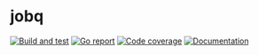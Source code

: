 # jobq

[![Build and test](https://github.com/russtone/jobq/actions/workflows/build-and-test.yml/badge.svg)](https://github.com/russtone/jobq/actions/workflows/build-and-test.yml)
[![Go report](https://goreportcard.com/badge/github.com/russtone/jobq)](https://goreportcard.com/report/github.com/russtone/jobq)
[![Code coverage](https://img.shields.io/codecov/c/gh/russtone/jobq.svg)](https://codecov.io/gh/russtone/jobq)
[![Documentation](https://pkg.go.dev/badge/github.com/russtone/jobq.svg)](https://pkg.go.dev/github.com/russtone/jobq)
